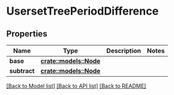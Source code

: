 # UsersetTreePeriodDifference

## Properties

Name | Type | Description | Notes
------------ | ------------- | ------------- | -------------
**base** | [**crate::models::Node**](Node.md) |  | 
**subtract** | [**crate::models::Node**](Node.md) |  | 

[[Back to Model list]](../README.md#documentation-for-models) [[Back to API list]](../README.md#documentation-for-api-endpoints) [[Back to README]](../README.md)


